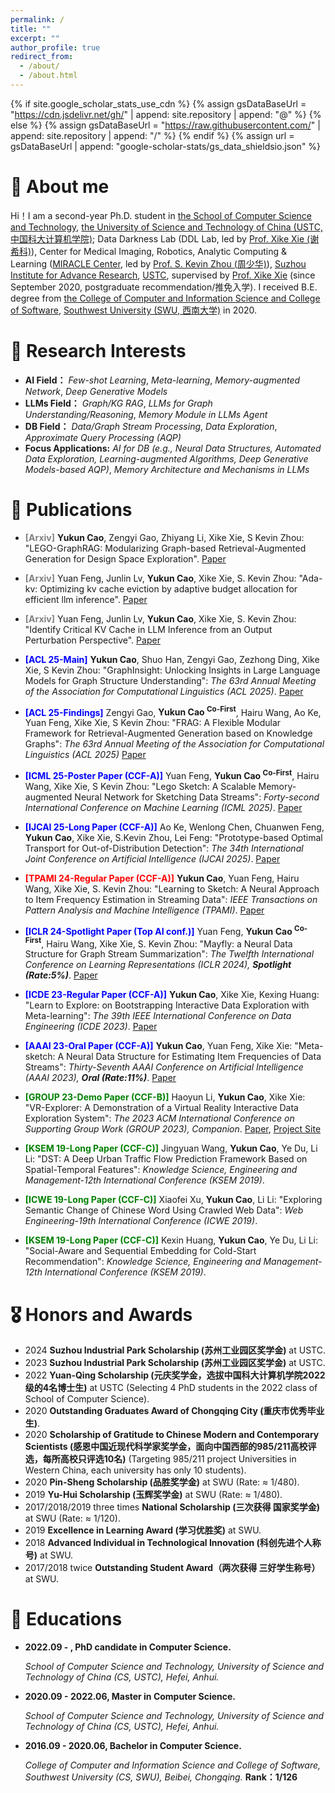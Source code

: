 ```yaml
---
permalink: /
title: ""
excerpt: ""
author_profile: true
redirect_from: 
  - /about/
  - /about.html
---
```


{% if site.google_scholar_stats_use_cdn %}
{% assign gsDataBaseUrl = "https://cdn.jsdelivr.net/gh/" | append: site.repository | append: "@" %}
{% else %}
{% assign gsDataBaseUrl = "https://raw.githubusercontent.com/" | append: site.repository | append: "/" %}
{% endif %}
{% assign url = gsDataBaseUrl | append: "google-scholar-stats/gs_data_shieldsio.json" %}
# 👦 About me
<span class='anchor' id='about-me'></span>
Hi！I am a second-year Ph.D. student in [the School of Computer Science and Technology](https://cs.ustc.edu.cn/main.htm), [the University of Science and Technology of China (USTC,中国科大计算机学院)](https://www.ustc.edu.cn/); Data Darkness Lab (DDL Lab, led by [Prof. Xike Xie (谢希科)](http://staff.ustc.edu.cn/~xkxie/index.html)), Center for Medical Imaging, Robotics,
Analytic Computing & Learning ([MIRACLE Center](https://miracle.ustc.edu.cn/main.htm), led by [Prof. S. Kevin Zhou (周少华)](https://bme.ustc.edu.cn/2021/1115/c28129a532912/page.htm)), [Suzhou Institute for Advance Research](https://sz.ustc.edu.cn/index.html), [USTC](https://www.ustc.edu.cn/), supervised by [Prof. Xike Xie](http://staff.ustc.edu.cn/~xkxie/index.html) (since September 2020, postgraduate recommendation/推免入学). I received B.E. degree from [the College of Computer and Information Science and College of Software](http://cis.swu.edu.cn/), [Southwest University (SWU, 西南大学)](http://www.swu.edu.cn/) in 2020.

# 🔎 Research Interests
<span class='anchor' id='-research-interests'></span>

- **AI Field：** *Few-shot Learning*, *Meta-learning*, *Memory-augmented Network*, *Deep Generative Models*
- **LLMs Field：** *Graph/KG RAG*, *LLMs for Graph Understanding/Reasoning*, *Memory Module in LLMs Agent*
- **DB Field：** *Data/Graph Stream Processing*, *Data Exploration*, *Approximate Query Processing (AQP)*
- **Focus Applications:** *AI for DB (e.g., Neural Data Structures, Automated Data Exploration, Learning-augmented Algorithms, Deep Generative Models-based AQP)*, *Memory Architecture and Mechanisms in LLMs*
  



# 📝 Publications 
<span class='anchor' id='-publications'></span>
- <span style="color:gray;">**\[Arxiv\]**</span>  **Yukun Cao**, Zengyi Gao, Zhiyang Li, Xike Xie, S Kevin Zhou: "LEGO-GraphRAG: Modularizing Graph-based Retrieval-Augmented Generation for Design Space Exploration".  [Paper](https://arxiv.org/abs/2411.05844)
- <span style="color:gray;">**\[Arxiv\]**</span>  Yuan Feng, Junlin Lv, **Yukun Cao**, Xike Xie, S. Kevin Zhou: "Ada-kv: Optimizing kv cache eviction by adaptive budget allocation for efficient llm inference".  [Paper](https://arxiv.org/abs/2407.11550v3)
- <span style="color:gray;">**\[Arxiv\]**</span>  Yuan Feng, Junlin Lv, **Yukun Cao**, Xike Xie, S. Kevin Zhou: "Identify Critical KV Cache in LLM Inference from an Output Perturbation Perspective".  [Paper](https://arxiv.org/pdf/2502.03805)

- <span style="color:blue;">**\[ACL 25-Main\]**</span>  **Yukun Cao**, Shuo Han, Zengyi Gao, Zezhong Ding, Xike Xie, S Kevin Zhou: "GraphInsight: Unlocking Insights in Large Language Models for Graph Structure Understanding": *The 63rd Annual Meeting of the Association for Computational Linguistics (ACL 2025)*.  [Paper](https://arxiv.org/abs/2409.03258)
- <span style="color:blue;">**\[ACL 25-Findings\]**</span>   Zengyi Gao, **Yukun Cao <sup>Co-First</sup>**, Hairu Wang, Ao Ke, Yuan Feng, Xike Xie, S Kevin Zhou: "FRAG: A Flexible Modular Framework for Retrieval-Augmented Generation based on Knowledge Graphs": *The 63rd Annual Meeting of the Association for Computational Linguistics (ACL 2025)* [Paper](https://arxiv.org/pdf/2501.09957)
- <span style="color:blue;">**\[ICML 25-Poster Paper (CCF-A)\]**</span>  Yuan Feng, **Yukun Cao <sup>Co-First</sup>**, Hairu Wang, Xike Xie, S Kevin Zhou: "Lego Sketch: A Scalable Memory-augmented Neural Network for Sketching Data Streams": *Forty-second International Conference on Machine Learning (ICML 2025)*. [Paper]()
- <span style="color:blue;">**\[IJCAI 25-Long Paper (CCF-A)\]**</span> Ao Ke, Wenlong Chen, Chuanwen Feng, **Yukun Cao**, Xike Xie, S.Kevin Zhou, Lei Feng: "Prototype-based Optimal Transport for Out-of-Distribution Detection": *The 34th International Joint Conference on Artificial Intelligence (IJCAI 2025)*. [Paper](https://arxiv.org/abs/2410.07617)
- <span style="color:red;">**\[TPAMI 24-Regular Paper (CCF-A)\]**</span> **Yukun Cao**, Yuan Feng, Hairu Wang, Xike Xie, S. Kevin Zhou: "Learning to Sketch: A Neural Approach to Item Frequency Estimation in Streaming Data": *IEEE Transactions on Pattern Analysis and Machine Intelligence (TPAMI)*. [Paper](https://ieeexplore.ieee.org/document/10499867)
- <span style="color:blue;">**\[ICLR 24-Spotlight Paper (Top AI conf.)\]**</span> Yuan Feng, **Yukun Cao <sup>Co-First</sup>**, Hairu Wang, Xike Xie, S. Kevin Zhou: "Mayfly: a Neural Data Structure for Graph Stream Summarization": *The Twelfth International Conference on Learning Representations (ICLR 2024), __Spotlight (Rate:5%)__*. [Paper](https://openreview.net/pdf?id=n7Sr8SW4bn)
- <span style="color:blue;">**\[ICDE 23-Regular Paper (CCF-A)\]**</span> **Yukun Cao**, Xike Xie, Kexing Huang: "Learn to Explore: on Bootstrapping Interactive Data Exploration with Meta-learning": *The 39th IEEE International Conference on Data Engineering (ICDE 2023)*. [Paper](https://ieeexplore.ieee.org/document/10184532)
- <span style="color:blue;">**\[AAAI 23-Oral Paper (CCF-A)\]**</span> **Yukun Cao**, Yuan Feng, Xike Xie: "Meta-sketch: A Neural Data Structure for Estimating Item Frequencies of Data Streams": *Thirty-Seventh AAAI Conference on Artificial Intelligence (AAAI 2023), __Oral (Rate:11%)__*. [Paper](https://ojs.aaai.org/index.php/AAAI/article/view/25846)
- <span style="color:green;">**\[GROUP 23-Demo Paper (CCF-B)\]**</span> Haoyun Li, **Yukun Cao**, Xike Xie: "VR-Explorer: A Demonstration of a Virtual Reality Interactive Data Exploration System": *The 2023 ACM International Conference on Supporting Group Work (GROUP 2023), Companion*. [Paper](https://dl.acm.org/doi/abs/10.1145/3565967.3570976), [Project Site](https://dataexplorevr.github.io/)
- <span style="color:green;">**\[KSEM 19-Long Paper (CCF-C)\]**</span> Jingyuan Wang, **Yukun Cao**, Ye Du, Li Li: "DST: A Deep Urban Traffic Flow Prediction Framework Based on Spatial-Temporal Features": *Knowledge Science, Engineering and Management-12th International Conference (KSEM 2019)*. 
- <span style="color:green;">**\[ICWE 19-Long Paper (CCF-C)\]**</span>  Xiaofei Xu, **Yukun Cao**, Li Li: "Exploring Semantic Change of Chinese Word Using Crawled Web Data": *Web Engineering-19th International Conference (ICWE 2019)*.
- <span style="color:green;">**\[KSEM 19-Long Paper (CCF-C)\]**</span>  Kexin Huang, **Yukun Cao**, Ye Du, Li Li: "Social-Aware and Sequential Embedding for Cold-Start Recommendation": *Knowledge Science, Engineering and Management-12th International Conference (KSEM 2019)*.




# 🎖 Honors and Awards
<span class='anchor' id='-honors-and-awards'></span>
- 2024 **Suzhou Industrial Park Scholarship (苏州工业园区奖学金)** at USTC.
- 2023 **Suzhou Industrial Park Scholarship (苏州工业园区奖学金)** at USTC.
- 2022 **Yuan-Qing Scholarship (元庆奖学金，选拔中国科大计算机学院2022级的4名博士生)** at USTC (Selecting 4 PhD students in the 2022 class of School of Computer Science).
- 2020 **Outstanding Graduates Award of Chongqing City (重庆市优秀毕业生)**.
- 2020 **Scholarship of Gratitude to Chinese Modern and Contemporary Scientists (感恩中国近现代科学家奖学金，面向中国西部的985/211高校评选，每所高校只评选10名)** (Targeting 985/211 project Universities in Western China, each university has only 10 students).
- 2020 **Pin-Sheng Scholarship (品胜奖学金)** at SWU (Rate: $\approx$ 1/480).
- 2019 **Yu-Hui Scholarship (玉辉奖学金)** at SWU (Rate: $\approx$ 1/480).
- 2017/2018/2019 three times **National Scholarship (三次获得 国家奖学金)** at SWU (Rate: $\approx$ 1/120).
- 2019 **Excellence in Learning Award (学习优胜奖)** at SWU.
- 2018 **Advanced Individual in Technological Innovation (科创先进个人称号)** at SWU.
- 2017/2018 twice **Outstanding Student Award（两次获得 三好学生称号）** at SWU.

# 📖 Educations
<span class='anchor' id='-educations'></span>

- **2022.09 - , PhD candidate in Computer Science.**

    *School of Computer Science and Technology, University of Science and Technology of China (CS, USTC), Hefei, Anhui.*

- **2020.09 - 2022.06, Master in Computer Science.**

    *School of Computer Science and Technology, University of Science and Technology of China (CS, USTC), Hefei, Anhui.*
 
- **2016.09 - 2020.06, Bachelor in Computer Science.**
 
    *College of Computer and Information Science and College of Software, Southwest University (CS, SWU), Beibei, Chongqing.* **Rank：1/126**
 






 
